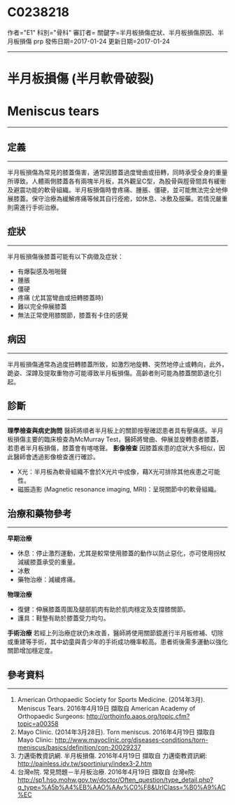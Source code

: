 # C0238218
作者="E1"
科別="骨科"
審訂者=
關鍵字=半月板損傷症狀、半月板損傷原因、半月板損傷 prp
發佈日期=2017-01-24
更新日期=2017-01-24

----------
# 半月板損傷 (半月軟骨破裂)
# Meniscus tears
----------
## 定義
----------

半月板損傷為常見的膝蓋傷害，通常因膝蓋過度彎曲或扭轉，同時承受全身的重量所導致。人體兩側膝蓋各有兩塊半月板，其外觀呈C型，為股骨與脛骨間具有緩衝及避震功能的軟骨組織。半月板損傷時會疼痛、腫脹、僵硬，並可能無法完全地伸展膝蓋。保守治療為緩解疼痛等候其自行痊癒，如休息、冰敷及服藥。若情況嚴重則需進行手術治療。

## 症狀
----------

半月板損傷後膝蓋可能有以下病徵及症狀：

- 有爆裂感及啪啪聲
- 腫脹
- 僵硬
- 疼痛 (尤其當彎曲或扭轉膝蓋時)
- 難以完全伸展膝蓋
- 無法正常使用膝關節，膝蓋有卡住的感覺
## 病因
----------

半月板損傷通常為過度扭轉膝蓋所致，如激烈地旋轉、突然地停止或轉向，此外，跪姿、深蹲及提取重物亦可能導致半月板損傷。高齡者則可能為膝蓋關節退化引起。 

## 診斷
----------

**理學檢查與病史詢問**
醫師將順者半月板上的關節按壓確認患者具有壓痛感。半月板損傷主要的臨床檢查為McMurray Test，醫師將彎曲、伸展並旋轉患者膝蓋，若患者半月板損傷，膝蓋會有喀喀聲。 
**影像檢查**
因膝蓋疾患的症狀大多相似，因此醫師會透過影像檢查進行確診。

- X光：半月板為軟骨組織不會於X光片中成像，藉X光可排除其他疾患之可能性。
- 磁振造影 (Magnetic resonance imaging, MRI)：呈現關節中的軟骨組織。
## 治療和藥物參考
----------

**早期治療**

- 休息：停止激烈運動，尤其是較常使用膝蓋的動作以防止惡化，亦可使用拐杖減緩膝蓋承受的重量。
- 冰敷
- 藥物治療：減緩疼痛。

**物理治療**

- 復健：伸展膝蓋周圍及腿部肌肉有助於肌肉穩定及支撐膝關節。
- 護具：鞋墊有助於膝蓋受力均勻。

**手術治療**
若經上列治療症狀仍未改善，醫師將使用關節鏡進行半月板修補、切除或重建等手術，其中幼童與青少年的手術成功機率較高。患者術後需多運動以強化關節增加穩定度。 

## 參考資料
----------
1. American Orthopaedic Society for Sports Medicine. (2014年3月). Meniscus Tears. 2016年4月19日 擷取自 American Academy of Orthopaedic Surgeons: http://orthoinfo.aaos.org/topic.cfm?topic=a00358
2. Mayo Clinic. (2014年3月28日). Torn meniscus. 2016年4月19日 擷取自 Mayo Clinic: http://www.mayoclinic.org/diseases-conditions/torn-meniscus/basics/definition/con-20029237
3. 力邁衛教資訊網. 半月板損傷. 2016年4月19日 擷取自 力邁衛教資訊網: http://painless.idv.tw/sportinjury/index3-2.htm
4. 台灣e院. 常見問題－半月板治療. 2016年4月19日 擷取自 台灣e院: http://sp1.hso.mohw.gov.tw/doctor/Often_question/type_detail.php?q_type=%A5b%A4%EB%AAO%AAv%C0%F8&UrlClass=%B0%A9%AC%EC

